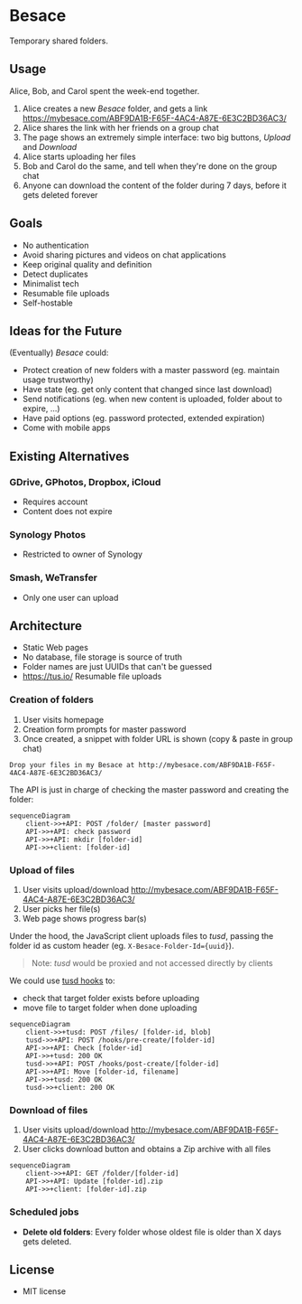 # Besace

Temporary shared folders.

## Usage

Alice, Bob, and Carol spent the week-end together.

1. Alice creates a new *Besace* folder, and gets a link https://mybesace.com/ABF9DA1B-F65F-4AC4-A87E-6E3C2BD36AC3/
2. Alice shares the link with her friends on a group chat
3. The page shows an extremely simple interface: two big buttons, *Upload* and *Download*
4. Alice starts uploading her files
5. Bob and Carol do the same, and tell when they're done on the group chat
6. Anyone can download the content of the folder during 7 days, before it gets deleted forever

## Goals

- No authentication
- Avoid sharing pictures and videos on chat applications
- Keep original quality and definition
- Detect duplicates
- Minimalist tech
- Resumable file uploads
- Self-hostable

## Ideas for the Future

(Eventually) *Besace* could:

- Protect creation of new folders with a master password (eg. maintain usage trustworthy)
- Have state (eg. get only content that changed since last download)
- Send notifications (eg. when new content is uploaded, folder about to expire, ...)
- Have paid options (eg. password protected, extended expiration)
- Come with mobile apps

## Existing Alternatives

### GDrive, GPhotos, Dropbox, iCloud

- Requires account
- Content does not expire

### Synology Photos

- Restricted to owner of Synology

### Smash, WeTransfer

- Only one user can upload

## Architecture

* Static Web pages
* No database, file storage is source of truth
* Folder names are just UUIDs that can't be guessed
* https://tus.io/ Resumable file uploads

### Creation of folders

1. User visits homepage
2. Creation form prompts for master password
3. Once created, a snippet with folder URL is shown (copy & paste in group chat)

```
Drop your files in my Besace at http://mybesace.com/ABF9DA1B-F65F-4AC4-A87E-6E3C2BD36AC3/
```

The API is just in charge of checking the master password and creating the folder:

```mermaid
sequenceDiagram
    client->>+API: POST /folder/ [master password]
    API->>+API: check password
    API->>+API: mkdir [folder-id]
    API->>+client: [folder-id]
```

### Upload of files

1. User visits upload/download http://mybesace.com/ABF9DA1B-F65F-4AC4-A87E-6E3C2BD36AC3/
2. User picks her file(s)
3. Web page shows progress bar(s)

Under the hood, the JavaScript client uploads files to *tusd*, passing the folder id as custom header (eg. `X-Besace-Folder-Id={uuid}`).

> Note: *tusd* would be proxied and not accessed directly by clients

We could use [tusd hooks](https://github.com/tus/tusd/blob/main/docs/hooks.md) to:

- check that target folder exists before uploading
- move file to target folder when done uploading

```mermaid
sequenceDiagram
    client->>+tusd: POST /files/ [folder-id, blob]
    tusd->>+API: POST /hooks/pre-create/[folder-id]
    API->>+API: Check [folder-id]
    API->>+tusd: 200 OK
    tusd->>+API: POST /hooks/post-create/[folder-id]
    API->>+API: Move [folder-id, filename]
    API->>+tusd: 200 OK
    tusd->>+client: 200 OK
```

### Download of files

1. User visits upload/download http://mybesace.com/ABF9DA1B-F65F-4AC4-A87E-6E3C2BD36AC3/
2. User clicks download button and obtains a Zip archive with all files

```mermaid
sequenceDiagram
    client->>+API: GET /folder/[folder-id]
    API->>+API: Update [folder-id].zip
    API->>+client: [folder-id].zip
```

### Scheduled jobs

* **Delete old folders**: Every folder whose oldest file is older than X days gets deleted. 

## License

- MIT license
